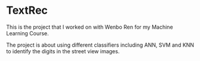 # TextRec

This is the project that I worked on with Wenbo Ren for my Machine Learning Course.

The project is about using different classifiers including ANN, SVM and KNN to identify the digits in the street view images. 

